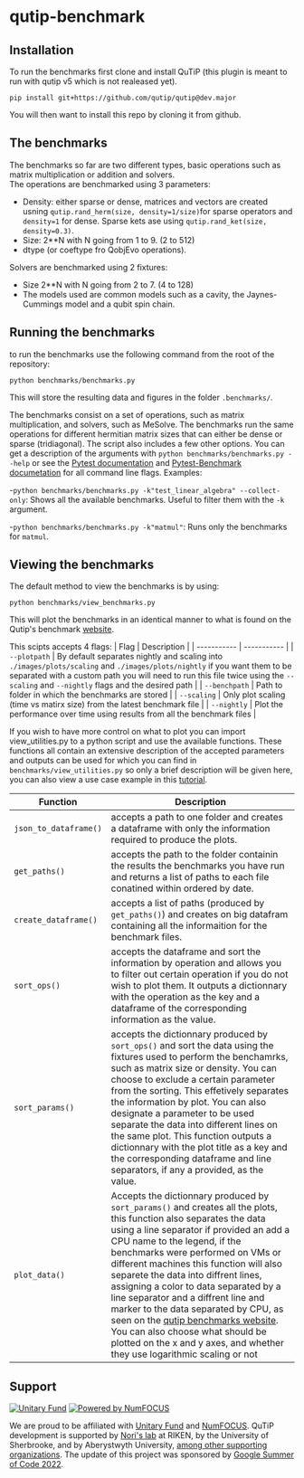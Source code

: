 qutip-benchmark
===============
Installation
-------

To run the benchmarks first clone and install QuTiP (this plugin is meant to run with qutip v5 which is not realeased yet).
```
pip install git+https://github.com/qutip/qutip@dev.major
```
You will then want to install this repo by cloning it from github.

The benchmarks
-------
The benchmarks so far are two different types, basic operations such as matrix multiplication or addition and solvers.  
The operations are benchmarked using 3 parameters:  
- Density: either sparse or dense, matrices and vectors are created usning `qutip.rand_herm(size, density=1/size)`for sparse operators and `density=1` for dense. Sparse kets ase using `qutip.rand_ket(size, density=0.3)`.  
- Size: 2**N with N going from 1 to 9. (2 to 512)
- dtype (or coeftype fro QobjEvo operations).

Solvers are benchmarked using 2 fixtures:
- Size 2**N with N going from 2 to 7. (4 to 128)
- The models used are common models such as a cavity, the Jaynes-Cummings model and a qubit spin chain.

Running the benchmarks
-------

to run the benchmarks use the following command from the root of the repository:
```
python benchmarks/benchmarks.py
```

This will store the resulting data and figures in the folder `.benchmarks/`.

The benchmarks consist on a set of operations, such as matrix multiplication,
and solvers, such as MeSolve.
The benchmarks run the same operations for different hermitian matrix sizes 
that can either be dense or sparse (tridiagonal).  The script also includes 
a few other options.
You can get a description of the arguments with `python
benchmarks/benchmarks.py --help` or
see the [Pytest documentation](https://docs.pytest.org/en/7.1.x/reference/reference.html#command-line-flags) 
and [Pytest-Benchmark documetation](https://pytest-benchmark.readthedocs.io/en/stable/usage.html#commandline-options)
for all command line flags.
Examples:

-`python benchmarks/benchmarks.py -k"test_linear_algebra" --collect-only`:
Shows all the available benchmarks. Useful to filter them with the `-k`
argument. 

-`python benchmarks/benchmarks.py -k"matmul"`: Runs only the benchmarks for
`matmul`.

Viewing the benchmarks
-------
The default method to view the benchmarks is by using:
```
python benchmarks/view_benchmarks.py
```
This will plot the benchmarks in an identical manner to what is found on the Qutip's benchmark [website](https://qutip.org/qutip-benchmark).

This scipts accepts 4 flags:
| Flag      | Description |
| ----------- | ----------- |
| `--plotpath` | By default separates nightly and scaling into `./images/plots/scaling` and `./images/plots/nightly` if you want them to be separated with a custom path you will need to run this file twice using the `--scaling` and `--nightly` flags and the desired path |
| `--benchpath`   | Path to folder in which the benchmarks are stored  | 
| `--scaling`   | Only plot scaling (time vs matirx size) from the latest benchmark file  | 
| `--nightly`   | Plot the performance over time using results from all the benchmark files   | 

If you wish to have more control on what to plot you can import view_utilities.py to a python script and use the available functions. 
These functions all contain an extensive description of the accepted parameters and outputs can be used for which you can find in `benchmarks/view_utilities.py` so only a brief description will be given here, you can also view a use case example in this [tutorial](tutorial.md).

| Function      | Description |
| ----------- | ----------- |
|`json_to_dataframe()` | accepts a path to one folder and creates a dataframe with only the information required to produce the plots.|
|`get_paths()` | accepts the path to the folder containin the results the benchmarks you have run and returns a list of paths to each file conatined within ordered by date.|
|`create_dataframe()` | accepts a list of paths (produced by `get_paths()`) and creates on big datafram containing all the informaition for the benchmark files.|
|`sort_ops()` | accepts the dataframe and sort the information by operation and allows you to filter out certain operation if you do not wish to plot them. It outputs a dictionnary with the operation as the key and a dataframe of the corresponding information as the value.|
|`sort_params()` | accepts the dictionnary produced by `sort_ops()` and sort the data using the fixtures used to perform the benchamrks, such as matrix size or density. You can choose to exclude a certain parameter from the sorting. This effetively separates the information by plot. You can also designate a parameter to be used separate the data into different lines on the same plot. This function outputs a dictionnary with the plot title as a key and the corresponding dataframe and line separators, if any a provided, as the value.|
|`plot_data()`| Accepts the dictionnary produced by `sort_params()` and creates all the plots, this function also separates the data using a line separator if provided an add a CPU name to the legend, if the benchmarks were performed on VMs or different machines this function will also separete the data into diffrent lines, assigning a color to data separated by a line separator and a diffrent line and marker to the data separated by CPU, as seen on the [qutip benchmarks website](https://qutip.org/qutip-benchmark). You can also choose what should be plotted on the x and y axes, and whether they use logarithmic scaling or not|


Support
-------

[![Unitary Fund](https://img.shields.io/badge/Supported%20By-UNITARY%20FUND-brightgreen.svg?style=flat)](https://unitary.fund)
[![Powered by NumFOCUS](https://img.shields.io/badge/powered%20by-NumFOCUS-orange.svg?style=flat&colorA=E1523D&colorB=007D8A)](https://numfocus.org)

We are proud to be affiliated with [Unitary Fund](https://unitary.fund) and
[NumFOCUS](https://numfocus.org).  QuTiP development is supported by [Nori's
lab](https://dml.riken.jp/) at RIKEN, by the University of Sherbrooke, and by
Aberystwyth University, [among other supporting
organizations](https://qutip.org/#supporting-organizations). The update of this project was sponsored by [Google Summer of Code
2022](https://summerofcode.withgoogle.com).


